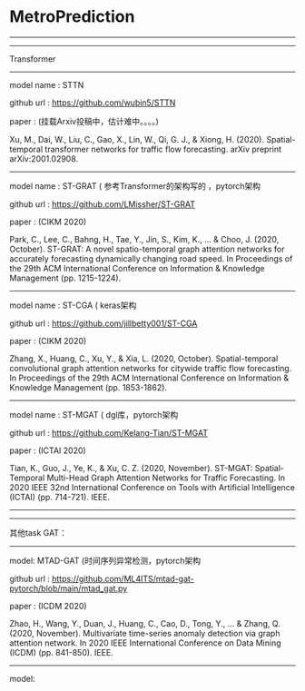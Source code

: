 # MetroPrediction


************************************************************************************************************************

************************************************************************************************************************
Transformer

************************************************************************************************************************
model name : STTN  

github url :  https://github.com/wubin5/STTN

paper : (挂载Arxiv投稿中，估计难中。。。。)

Xu, M., Dai, W., Liu, C., Gao, X., Lin, W., Qi, G. J., & Xiong, H. (2020). Spatial-temporal transformer networks for traffic flow forecasting. arXiv preprint arXiv:2001.02908.

************************************************************************************************************************

model name : ST-GRAT       ( 参考Transformer的架构写的 ，pytorch架构

github url :  https://github.com/LMissher/ST-GRAT

paper : (CIKM 2020)

Park, C., Lee, C., Bahng, H., Tae, Y., Jin, S., Kim, K., ... & Choo, J. (2020, October). ST-GRAT: A novel spatio-temporal graph attention networks for accurately forecasting dynamically changing road speed. In Proceedings of the 29th ACM International Conference on Information & Knowledge Management (pp. 1215-1224).
************************************************************************************************************************
model name : ST-CGA       (  keras架构

github url : https://github.com/jillbetty001/ST-CGA

paper : (CIKM 2020)

Zhang, X., Huang, C., Xu, Y., & Xia, L. (2020, October). Spatial-temporal convolutional graph attention networks for citywide traffic flow forecasting. In Proceedings of the 29th ACM International Conference on Information & Knowledge Management (pp. 1853-1862).

************************************************************************************************************************
model name : ST-MGAT      ( dgl库，pytorch架构

github url : https://github.com/Kelang-Tian/ST-MGAT

paper : (ICTAI 2020)

Tian, K., Guo, J., Ye, K., & Xu, C. Z. (2020, November). ST-MGAT: Spatial-Temporal Multi-Head Graph Attention Networks for Traffic Forecasting. In 2020 IEEE 32nd International Conference on Tools with Artificial Intelligence (ICTAI) (pp. 714-721). IEEE.

************************************************************************************************************************

************************************************************************************************************************

其他task GAT：

************************************************************************************************************************

model: MTAD-GAT    (时间序列异常检测，pytorch架构

github url :  https://github.com/ML4ITS/mtad-gat-pytorch/blob/main/mtad_gat.py

paper :  (ICDM 2020)

Zhao, H., Wang, Y., Duan, J., Huang, C., Cao, D., Tong, Y., ... & Zhang, Q. (2020, November). Multivariate time-series anomaly detection via graph attention network. In 2020 IEEE International Conference on Data Mining (ICDM) (pp. 841-850). IEEE.

************************************************************************************************************************

model: 
